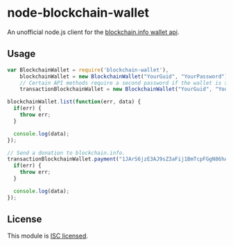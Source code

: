node-blockchain-wallet
======================

An unofficial node.js client for the [blockchain.info wallet api](http://blockchain.info/api/blockchain_wallet_api).

## Usage

```javascript
var BlockchainWallet = require('blockchain-wallet'),
    blockchainWallet = new BlockchainWallet("YourGuid", "YourPassword"),
    // Certain API methods require a second password if the wallet is second password protected, while others don't at all.
    transactionBlockchainWallet = new BlockchainWallet("YourGuid", "YourPassword", "YourSecondPassword");

blockchainWallet.list(function(err, data) {
  if(err) {
    throw err;
  }

  console.log(data);
});

// Send a donation to blockchain.info.
transactionBlockchainWallet.payment("1JArS6jzE3AJ9sZ3aFij1BmTcpFGgN86hA", 500, {"note": "Thanks"}, function(err, data) {
  if(err) {
    throw err;
  }

  console.log(data);
});
```

## License

This module is [ISC licensed](https://github.com/scud43/node-blockchain-wallet/blob/master/LICENSE.txt).
